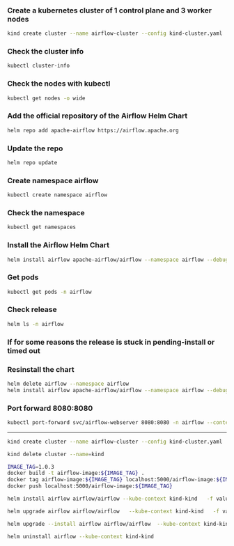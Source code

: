 ### Create a kubernetes cluster of 1 control plane and 3 worker nodes
``` bash
kind create cluster --name airflow-cluster --config kind-cluster.yaml
```
### Check the cluster info
``` bash
kubectl cluster-info
```
### Check the nodes with kubectl
``` bash
kubectl get nodes -o wide
```
### Add the official repository of the Airflow Helm Chart
``` bash
helm repo add apache-airflow https://airflow.apache.org
```
### Update the repo
``` bash
helm repo update
```
### Create namespace airflow
``` bash
kubectl create namespace airflow
```
### Check the namespace 
``` bash
kubectl get namespaces
```
### Install the Airflow Helm Chart
``` bash
helm install airflow apache-airflow/airflow --namespace airflow --debug
```
### Get pods
``` bash
kubectl get pods -n airflow
```
### Check release
``` bash
helm ls -n airflow
```
### If for some reasons the release is stuck in pending-install or timed out
### Resinstall the chart
``` bash 
helm delete airflow --namespace airflow
helm install airflow apache-airflow/airflow --namespace airflow --debug —timeout 10m0s
```

### Port forward 8080:8080
``` bash
kubectl port-forward svc/airflow-webserver 8080:8080 -n airflow --context kind-airflow-cluster

```
-------------------------------------------------------------------------------------------------------

``` bash
kind create cluster --name airflow-cluster --config kind-cluster.yaml
```

``` bash
kind delete cluster --name=kind
```

``` bash
IMAGE_TAG=1.0.3
docker build -t airflow-image:${IMAGE_TAG} .
docker tag airflow-image:${IMAGE_TAG} localhost:5000/airflow-image:${IMAGE_TAG}
docker push localhost:5000/airflow-image:${IMAGE_TAG}
```

``` bash
helm install airflow airflow/airflow --kube-context kind-kind   -f values.yaml
```

``` bash
helm upgrade airflow airflow/airflow   --kube-context kind-kind   -f values.yaml
```

``` bash
helm upgrade --install airflow airflow/airflow  --kube-context kind-kind -f values.yaml
```

``` bash
helm uninstall airflow --kube-context kind-kind
```